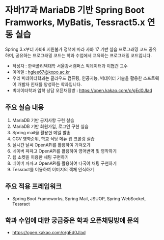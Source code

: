 # 자바17과 MariaDB 기반 Spring Boot Framworks, MyBatis, Tessract5.x 연동 실습

Spring 3.x부터 자바8 지원불가 정책에 따라 자바 17 기반 실습 프로그래밍 코드 공유하며, 공유하는 프로그래밍 코드는 학과 수업에서 교육하는 프로그래밍 코드입니다.

* 작성자 : 한국폴리텍대학 서울강서캠퍼스 빅데이터과 이협건 교수
* 이메일 : hglee67@kopo.ac.kr
* 우리 빅데이터학과는 클라우드 컴퓨팅, 인공지능, 빅데이터 기술을 활용한 소프트웨어 개발자 인재를 양성하는 학과입니다.
* 빅데이터학과 입학 상담 오픈채팅방 : https://open.kakao.com/o/gEd0JIad

## 주요 실습 내용
1. MariaDB 기반 공지사항 구현 실습
2. MariaDB 기반 회원가입, 로그인 구현 실습
3. Spring mail을 활용한 메일 발송
4. CGV 영화순위, 학교 식당 메뉴 웹 크롤링 실습
5. 실시간 날씨 OpenAPI를 활용하여 가져오기
6. 네이버 파파고 OpenAPI를 활용하여 영어번역 및 영작하기
7. 웹 소켓을 이용한 채팅 구현하기
8. 네이버 파파고 OpenAPI를 활용하여 다국어 채팅 구현하기
9. Tessract를 이용하여 이미지의 객체 인식하기

## 주요 적용 프레임워크
* Spring Boot Frameworks, Spring Mail, JSUOP, Spring WebSocket, Tessract

## 학과 수업에 대한 궁금증은 학과 오픈채팅방에 문의
* https://open.kakao.com/o/gEd0JIad
  
